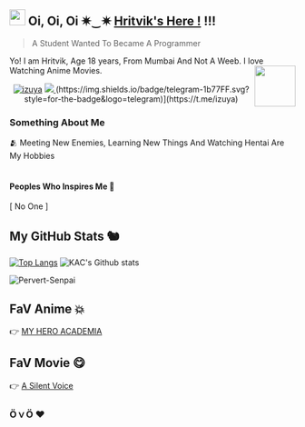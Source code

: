 ## <img src="https://user-images.githubusercontent.com/1303154/88677602-1635ba80-d120-11ea-84d8-d263ba5fc3c0.gif" width="28px"> Oi, Oi, Oi ✷⁠‿⁠✷ [Hritvik's Here !](https://github.com/KAC-CHAN) !!!
> A Student Wanted To Became A Programmer 

Yo! I am Hritvik, Age 18 years, From Mumbai And Not A Weeb. I love Watching Anime Movies.
<img src="https://64.media.tumblr.com/34784257378ce2c51675599159735772/tumblr_nd3b8i2gL01sedjuto1_400.gifv" align="right" width="72"/>

</p>
<p align="center">
  <a href="https://t.me/izuya"><img src="https://telegra.ph/file/681ce0be1c844af41dd1e.jpg" alt="izuya"></a>
  
  <a href="https://github.com/KAC-CHAN">
    <img src="https://img.shields.io/github/followers/h0daka?label=GitHub&logo=github&style=for-the-badge&color=blue"/>
  </a>
  <a </br>(https://img.shields.io/badge/telegram-1b77FF.svg?style=for-the-badge&logo=telegram)](https://t.me/izuya) <a
  </a>  
 </a>
  

### Something About Me

🫂 Meeting New Enemies, Learning New Things And Watching Hentai Are My Hobbies </br>
</br>

#### Peoples Who Inspires Me 🥰
[ No One ]

## My GitHub Stats 🐿️
[![Top Langs](https://github-readme-stats.vercel.app/api/top-langs/?username=KACCHAN&layout=compact&theme=radical)](https://github.com/KAC-CHAN)
![KAC's Github stats](https://github-readme-stats.vercel.app/api?username=KAC-CHAN&show_icons=true&theme=tokyonight)
<p align="left"> <img src="https://komarev.com/ghpvc/?username=KAC-CHAN&label=Profile%20Views&color=orange&style=flat-square" alt="Pervert-Senpai" /> </p>


## FaV Anime 💥

👉 [MY HERO ACADEMIA](https://anilist.co/anime/21459/Boku-no-Hero-Academia/) </br>

## FaV Movie 😋

👉 [A Silent Voice](https://anilist.co/anime/21459/Koe-no-Katachi/) </br>

### Ӧ⁠ｖ⁠Ӧ ❤️
